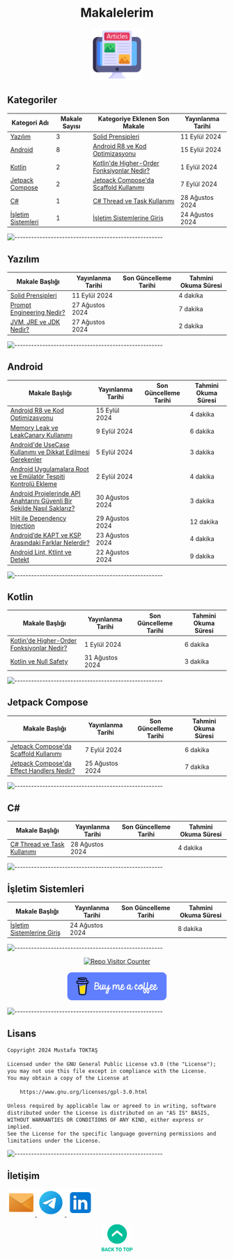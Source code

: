 <h1 align="center">
  Makalelerim <a name="readme-top"></a>
</h1>

<div align="center">
  <img src="./Readme Resources/Makalelerim Logo.png" alt="Logo" width="120"/>
</div>

## Kategoriler

| Kategori Adı                                | Makale Sayısı | Kategoriye Eklenen Son Makale                                                                                                                                                                       | Yayınlanma Tarihi |
| ------------------------------------------- | ------------- | --------------------------------------------------------------------------------------------------------------------------------------------------------------------------------------------------- | ----------------- |
| [Yazılım](#yazılım)                         | 3             | [Solid Prensipleri](./Makaleler/Yazılım/3%20Solid%20Prensipleri/Makale.md)                                                                                                                          | 11 Eylül   2024   |
| [Android](#android)                         | 8             | [Android R8 ve Kod Optimizasyonu](./Makaleler/Android/8%20Android%20R8%20ve%20Kod%20Optimizasyonu/Makale.md)                                                                                        | 15 Eylül   2024   |
| [Kotlin](#kotlin)                           | 2             | [Kotlin'de Higher-Order Fonksiyonlar Nedir?](./Makaleler/Kotlin/2%20%20Kotlin'de%20Higher-Order%20Fonksiyonlar%20Nedir/Makale.md)                                                                   |  1 Eylül   2024   |
| [Jetpack Compose](#jetpack-compose)         | 2             | [Jetpack Compose'da Scaffold Kullanımı](./Makaleler/Jetpack%20Compose/2%20Jetpack%20Compose’da%20Scaffold%20Kullanımı/Makale.md)                                                                    |  7 Eylül   2024   |
| [C#](#c)                                    | 1             | [C# Thread ve Task Kullanımı](./Makaleler/C-Sharp/1%20C-Sharp%20Thread%20ve%20Task%20Kullanımı/Makale.md)                                                                                           | 28 Ağustos 2024   |
| [İşletim Sistemleri](#i̇şletim-sistemleri)   | 1             | [İşletim Sistemlerine Giriş](./Makaleler/İşletim%20Sistemleri/1%20İşletim%20Sistemlerine%20Giriş/Makale.md)                                                                                         | 24 Ağustos 2024   |


![-----------------------------------------------------](./Readme%20Resources/Çizgi.png)

## Yazılım 

| Makale Başlığı                                                                              | Yayınlanma Tarihi | Son Güncelleme Tarihi | Tahmini Okuma Süresi |
| ------------------------------------------------------------------------------------------- | ----------------- | --------------------- | -------------------- |
| [Solid Prensipleri](./Makaleler/Yazılım/3%20Solid%20Prensipleri/Makale.md)                  | 11 Eylül   2024   |                       | 4 dakika             |
| [Prompt Engineering Nedir?](./Makaleler/Yazılım/2%20Prompt%20Engineering%20Nedir/Makale.md) | 27 Ağustos 2024   |                       | 7 dakika             |
| [JVM, JRE ve JDK Nedir?](./Makaleler/Yazılım/1%20JVM,%20JRE%20ve%20JDK%20Nedir/Makale.md)   | 27 Ağustos 2024   |                       | 2 dakika             |


![-----------------------------------------------------](./Readme%20Resources/Çizgi.png)

## Android 

| Makale Başlığı                                                                                                                                                                                      | Yayınlanma Tarihi | Son Güncelleme Tarihi | Tahmini Okuma Süresi |
| --------------------------------------------------------------------------------------------------------------------------------------------------------------------------------------------------- | ----------------- | --------------------- | -------------------- |
| [Android R8 ve Kod Optimizasyonu](./Makaleler/Android/8%20Android%20R8%20ve%20Kod%20Optimizasyonu/Makale.md)                                                                                        | 15 Eylül   2024   |                       |  4 dakika            |
| [Memory Leak ve LeakCanary Kullanımı](./Makaleler/Android/7%20Memory%20Leak%20ve%20LeakCanary%20kullanımı/Makale.md)                                                                                |  9 Eylül   2024   |                       |  6 dakika            |
| [Android'de UseCase Kullanımı ve Dikkat Edilmesi Gerekenler](./Makaleler/Android/6%20Android'de%20UseCase%20Kullanımı%20ve%20Dikkat%20Edilmesi%20Gerekenler/Makale.md)                              |  5 Eylül   2024   |                       |  3 dakika            |
| [Android Uygulamalara Root ve Emülatör Tespiti Kontrolü Ekleme](./Makaleler/Android/5%20Android%20Uygulamalara%20Root%20ve%20Emülatör%20Tespiti%20Kontrolü%20Ekleme/Makale.md)                      |  2 Eylül   2024   |                       |  4 dakika            |
| [Android Projelerinde API Anahtarını Güvenli Bir Şekilde Nasıl Saklarız?](./Makaleler/Android/4%20Android%20Projelerinde%20API%20Anahtarını%20Güvenli%20Bir%20Şekilde%20Nasıl%20Saklarız/Makale.md) | 30 Ağustos 2024   |                       |  3 dakika            |
| [Hilt ile Dependency Injection](./Makaleler/Android/3%20Hilt%20ile%20Dependecy%20Injection/Makale.md)                                                                                               | 29 Ağustos 2024   |                       | 12 dakika            |
| [Android’de KAPT ve KSP Arasındaki Farklar Nelerdir?](./Makaleler/Android/2%20Android’de%20KAPT%20ve%20KSP%20Arasındaki%20Farklar%20Nelerdir/Makale.md)                                             | 23 Ağustos 2024   |                       |  4 dakika            |
| [Android Lint, Ktlint ve Detekt](./Makaleler/Android/1%20Android%20Lint,%20Ktlint%20ve%20Detekt/Makale.md)                                                                                          | 22 Ağustos 2024   |                       |  9 dakika            |


![-----------------------------------------------------](./Readme%20Resources/Çizgi.png)

## Kotlin

| Makale Başlığı                                                                                                                                                                                      | Yayınlanma Tarihi | Son Güncelleme Tarihi | Tahmini Okuma Süresi |
| --------------------------------------------------------------------------------------------------------------------------------------------------------------------------------------------------- | ----------------- | --------------------- | -------------------- |
| [Kotlin'de Higher-Order Fonksiyonlar Nedir?](./Makaleler/Kotlin/2%20%20Kotlin'de%20Higher-Order%20Fonksiyonlar%20Nedir/Makale.md)                                                                   |  1 Eylül   2024   |                       | 6 dakika             |
| [Kotlin ve Null Safety](./Makaleler/Kotlin/1%20Kotlin%20ve%20Null%20Safety/Makale.md)                                                                                                               | 31 Ağustos 2024   |                       | 3 dakika             |


![-----------------------------------------------------](./Readme%20Resources/Çizgi.png)

## Jetpack Compose

| Makale Başlığı                                                                                                                            | Yayınlanma Tarihi | Son Güncelleme Tarihi | Tahmini Okuma Süresi |
| ----------------------------------------------------------------------------------------------------------------------------------------- | ----------------- | --------------------- | -------------------- |
| [Jetpack Compose'da Scaffold Kullanımı](./Makaleler/Jetpack%20Compose/2%20Jetpack%20Compose’da%20Scaffold%20Kullanımı/Makale.md)          |  7 Eylül   2024   |                       | 6 dakika             |
| [Jetpack Compose'da Effect Handlers Nedir?](./Makaleler/Jetpack%20Compose/1%20Jetpack%20Compose’da%20Effect%20Handlers%20Nedir/Makale.md) | 25 Ağustos 2024   |                       | 7 dakika             |


![-----------------------------------------------------](./Readme%20Resources/Çizgi.png)

## C#

| Makale Başlığı                                                                                                                            | Yayınlanma Tarihi | Son Güncelleme Tarihi | Tahmini Okuma Süresi |
| ----------------------------------------------------------------------------------------------------------------------------------------- | ----------------- | --------------------- | -------------------- |
| [C# Thread ve Task Kullanımı](./Makaleler/C-Sharp/1%20C-Sharp%20Thread%20ve%20Task%20Kullanımı/Makale.md)                                 | 28 Ağustos 2024   |                       | 4 dakika             |                                                                                                               |                   |                       |                      |


![-----------------------------------------------------](./Readme%20Resources/Çizgi.png)

## İşletim Sistemleri

| Makale Başlığı                                                                                              | Yayınlanma Tarihi | Son Güncelleme Tarihi | Tahmini Okuma Süresi |
| ----------------------------------------------------------------------------------------------------------- | ----------------- | --------------------- | -------------------- |
| [İşletim Sistemlerine Giriş](./Makaleler/İşletim%20Sistemleri/1%20İşletim%20Sistemlerine%20Giriş/Makale.md) | 24 Ağustos 2024   |                       | 8 dakika             |


![-----------------------------------------------------](./Readme%20Resources/Çizgi.png)

<div align="center">
  <a href="https://github.com/mustafatoktas/W.BE_RepoVisitorCounterAPI" target="_blank"> <img src="https://toktasoft.com/api/github2/repo-visitor-counter.php?repo=gfs4maubzr5wyh7&show_repo_name=1&show_date=1&show_brand=0&txt_color=255,255,255&bg_color=45,52,58" alt="Repo Visitor Counter"/> </a>
</div>

  <br>
  
<div align="center">
  <a href="https://buymeacoffee.com/mustafatoktas" target="_blank"> <img src="./Readme Resources/İletişim/Buy Me a Coffee.png" alt="Buy Me a Coffee" height="64"/> </a>
</div>


![-----------------------------------------------------](./Readme%20Resources/Çizgi.png)

## Lisans

```
Copyright 2024 Mustafa TOKTAŞ

Licensed under the GNU General Public License v3.0 (the "License");
you may not use this file except in compliance with the License.
You may obtain a copy of the License at

    https://www.gnu.org/licenses/gpl-3.0.html

Unless required by applicable law or agreed to in writing, software
distributed under the License is distributed on an "AS IS" BASIS,
WITHOUT WARRANTIES OR CONDITIONS OF ANY KIND, either express or implied.
See the License for the specific language governing permissions and
limitations under the License.
```


![-----------------------------------------------------](./Readme%20Resources/Çizgi.png)

## İletişim

<a href="mailto:info@mustafatoktas.com"              target="_blank"> <img src="./Readme Resources/İletişim/Mail.png"     alt="Mail"     width="64"/> </a>
<a href="https://t.me/mustafatoktas00"               target="_blank"> <img src="./Readme Resources/İletişim/Telegram.png" alt="Telegram" width="64"/> </a>
<a href="https://www.linkedin.com/in/mustafatoktas/" target="_blank"> <img src="./Readme Resources/İletişim/LinkedIn.png" alt="LinkedIn" width="64"/> </a>

<p align="center">
  <a href="#readme-top"> <img src="./Readme Resources/Back to Top.png" alt="Back to Top" height="64"/> </a>
</p>